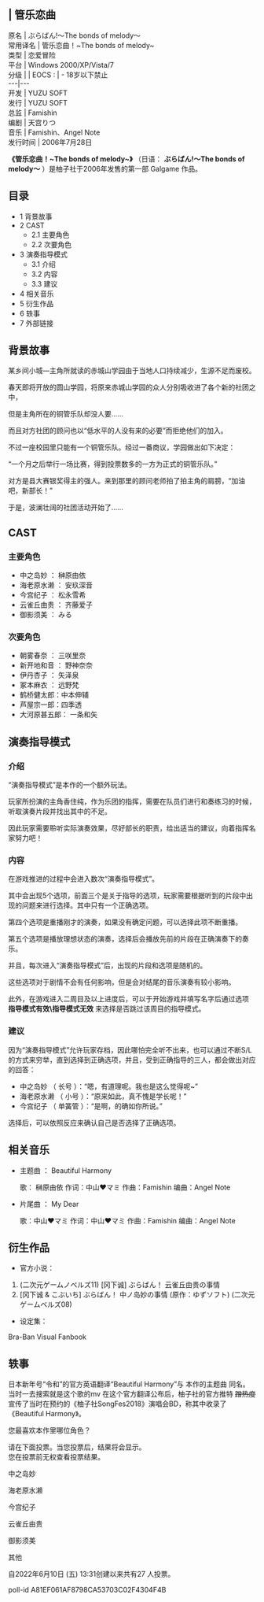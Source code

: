 |  管乐恋曲  
---  
原名  |  ぶらばん!～The bonds of melody～   
常用译名  |  管乐恋曲！~The bonds of melody~   
类型  |  恋爱冒险   
平台  |  Windows 2000/XP/Vista/7   
分级  |  |  EOCS  :  |  \- 18岁以下禁止   
---|---  
开发  |  YUZU SOFT   
发行  |  YUZU SOFT   
总监  |  Famishin   
编剧  |  天宫りつ   
音乐  |  Famishin、Angel Note   
发行时间  |  2006年7月28日   
  
**《管乐恋曲！~The bonds of melody~》** （日语：  **ぶらばん!～The bonds of melody～**
）是柚子社于2006年发售的第一部  Galgame  作品。

##  目录

  * 1  背景故事 
  * 2  CAST 
    * 2.1  主要角色 
    * 2.2  次要角色 
  * 3  演奏指导模式 
    * 3.1  介绍 
    * 3.2  内容 
    * 3.3  建议 
  * 4  相关音乐 
  * 5  衍生作品 
  * 6  轶事 
  * 7  外部链接 

##  背景故事

某乡间小城―主角所就读的赤城山学园由于当地人口持续减少，生源不足而废校。

春天即将开放的圆山学园，将原来赤城山学园的众人分别吸收进了各个新的社团之中，

但是主角所在的铜管乐队却没人要……

而且对方社团的顾问也以“低水平的人没有来的必要”而拒绝他们的加入。

不过一座校园里只能有一个铜管乐队。经过一番商议，学园做出如下决定：

“一个月之后举行一场比赛，得到投票数多的一方为正式的铜管乐队。”

对方是县大赛银奖得主的强人。来到那里的顾问老师拍了拍主角的肩膀，“加油吧，新部长！”

于是，波澜壮阔的社团活动开始了……

##  CAST

###  主要角色

  * 中之岛妙  ：  榊原由依 
  * 海老原水濑  ：  安玖深音 
  * 今宫纪子  ：  松永雪希 
  * 云雀丘由贵  ：  齐藤爱子 
  * 御影须美  ：  みる 

###  次要角色

  * 朝雾春奈  ：  三咲里奈 
  * 新开地和音  ：  野神奈奈 
  * 伊丹杏子  ：  矢泽泉 
  * 冢本麻衣  ：  远野梵 
  * 鹤桥健太郎：中本伸辅 
  * 芦屋宗一郎：四季透 
  * 大河原甚五郎：  一条和矢 

##  演奏指导模式

###  介绍

“演奏指导模式”是本作的一个额外玩法。

玩家所扮演的主角香住纯，作为乐团的指挥，需要在队员们进行和奏练习的时候，听取演奏片段并找出其中的不足。

因此玩家需要聆听实际演奏效果，尽好部长的职责，给出适当的建议，向着指挥名家努力吧！

###  内容

在游戏推进的过程中会进入数次“演奏指导模式”。

其中会出现5个选项，前面三个是关于指导的选项，玩家需要根据听到的片段中出现的问题来进行选择。其中只有一个正确选项。

第四个选项是重播刚才的演奏，如果没有确定问题，可以选择此项不断重播。

第五个选项是播放理想状态的演奏，选择后会播放先前的片段在正确演奏下的奏乐。

并且，每次进入“演奏指导模式”后，出现的片段和选项是随机的。

这些选项对于剧情不会有任何影响，但是会对结尾的音乐演奏有较小影响。

此外，在游戏进入二周目及以上进度后，可以于开始游戏并填写名字后通过选项 **指导模式有效\指导模式无效** 来选择是否跳过该周目的指导模式。

###  建议

因为“演奏指导模式”允许玩家存档，因此哪怕完全听不出来，也可以通过不断S/L的方式来穷举，直到选择到正确选项，并且，受到正确指导的三人，都会做出对应的回答：

  * 中之岛妙  （  长号  ）：“嗯，有道理呢。我也是这么觉得呢~” 
  * 海老原水濑  （  小号  ）：“原来如此，真不愧是学长呢！” 
  * 今宫纪子  （  单簧管  ）：“是啊，的确如你所说。” 

选择后，可以依照反应来确认自己是否选择了正确选项。

##  相关音乐

  * 主题曲  ：  Beautiful Harmony 

     歌：  榊原由依 
     作词：中山♥マミ 
     作曲：Famishin 
     编曲：Angel Note 

  * 片尾曲  ：  My Dear 

     歌：中山♥マミ 
     作词：中山♥マミ 
     作曲：Famishin 
     编曲：Angel Note 

##  衍生作品

  * 官方小说： 

  1. (二次元ゲームノベルズ11) [冈下诚] ぶらばん！ 云雀丘由贵の事情 
  2. [冈下诚 & こぶいち] ぶらばん！ 中ノ岛妙の事情 (原作：ゆずソフト) (二次元ゲームベルズ08) 

  * 设定集： 

Bra-Ban Visual Fanbook

##  轶事

日本新年号“令和”的官方英语翻译“Beautiful Harmony”与  本作的主题曲  同名。  当时一去搜索就是这个歌的mv
在这个官方翻译公布后，柚子社的官方推特 ~~蹭热度~~ 宣传了当时在预约的《柚子社SongFes2018》演唱会BD，称其中收录了《Beautiful
Harmony》。

您最喜欢本作里哪位角色？

请在下面投票。当您投票后，结果将会显示。  
您在投票前无权查看投票结果。

中之岛妙

海老原水濑

今宫纪子

云雀丘由贵

御影须美

其他

自2022年6月10日 (五) 13:31创建以来共有27 人投票。

poll-id A81EF061AF8798CA53703C02F4304F4B

  